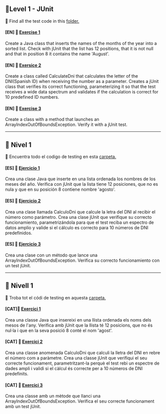 
🌟Level 1 - JUnit
-

:file_folder: Find all the test code in this [folder.](https://github.com/ariamdev/IT-ACADEMY-SPRINT-1/tree/main/SPRINT1/Tasca%20S1%2004%20Testing/Test)

#### [EN] 📍 [Exercise 1](https://github.com/ariamdev/IT-ACADEMY-SPRINT-1/tree/main/SPRINT1/Tasca%20S1%2004%20Testing/Nivell%201/n1exercici1)

Create a Java class that inserts the names of the months of the year into a sorted list.
Check with jUnit that the list has 12 positions, that it is not null and that in position 8 it contains the name 'August'.

#### [EN] 📍 [Exersice 2](https://github.com/ariamdev/IT-ACADEMY-SPRINT-1/tree/main/SPRINT1/Tasca%20S1%2004%20Testing/Nivell%201/n1exercici2)

Create a class called CalculateDni that calculates the letter of the DNI(Spanish ID) when receiving the number as a parameter.
Creates a jUnit class that verifies its correct functioning, parameterizing it so that the test receives a 
wide data spectrum and validates if the calculation is correct for 10 predefined ID numbers.

#### [EN] 📍 [Exercise 3](https://github.com/ariamdev/IT-ACADEMY-SPRINT-1/tree/main/SPRINT1/Tasca%20S1%2004%20Testing/Nivell%201/n1exercici3)

Create a class with a method that launches an ArrayIndexOutOfBoundsException.
Verify it with a jUnit test.

---

:star2: Nivel 1
-

:file_folder: Encuentra todo el codigo de testing en esta [carpeta.](https://github.com/ariamdev/IT-ACADEMY-SPRINT-1/tree/main/SPRINT1/Tasca%20S1%2004%20Testing/Test)


#### [ES] 📍 [Ejercicio 1](https://github.com/ariamdev/IT-ACADEMY-SPRINT-1/tree/main/SPRINT1/Tasca%20S1%2004%20Testing/Nivell%201/n1exercici1)

Crea una clase Java que inserte en una lista ordenada los nombres de los meses del año.
Verifica con jUnit que la lista tiene 12 posiciones, que no es nula y que en su posición 8 contiene nombre 'agosto'.

#### [ES] 📍 [Ejercicio 2](https://github.com/ariamdev/IT-ACADEMY-SPRINT-1/tree/main/SPRINT1/Tasca%20S1%2004%20Testing/Nivell%201/n1exercici2)

Crea una clase llamada CalculoDni que calcule la letra del DNI al recibir el número como parámetro.
Crea una clase jUnit que verifique su correcto funcionamiento, 
parametrizándola para que el test reciba un espectro de datos amplio y valide si el cálculo es correcto para 10 números de DNI predefinidos.

#### [ES] 📍 [Ejercicio 3](https://github.com/ariamdev/IT-ACADEMY-SPRINT-1/tree/main/SPRINT1/Tasca%20S1%2004%20Testing/Nivell%201/n1exercici3)

Crea una clase con un método que lance una ArrayIndexOutOfBoundsException.
Verifica su correcto funcionamiento con un test jUnit.

---

:star2: Nivell 1
-

:file_folder: Troba tot el códi de testing en aquesta [carpeta.](https://github.com/ariamdev/IT-ACADEMY-SPRINT-1/tree/main/SPRINT1/Tasca%20S1%2004%20Testing/Test)


####  [CAT]📍 [Exercici 1](https://github.com/ariamdev/IT-ACADEMY-SPRINT-1/tree/main/SPRINT1/Tasca%20S1%2004%20Testing/Nivell%201/n1exercici1)


Crea una classe Java que insereixi en una llista ordenada els noms dels mesos de l'any.
Verifica amb jUnit que la llista té 12 posicions, que no és nul·la i que en la seva posició 8 conté el nom 'agost'.


#### [CAT] 📍 [Exercici 2](https://github.com/ariamdev/IT-ACADEMY-SPRINT-1/tree/main/SPRINT1/Tasca%20S1%2004%20Testing/Nivell%201/n1exercici2)

Crea una classe anomenada CalculoDni que calculi la lletra del DNI en rebre el número com a paràmetre.
Crea una classe jUnit que verifiqui el seu correcte funcionament, parametritzant-la perquè el test rebi un espectre de dades ampli i
validi si el càlcul és correcte per a 10 números de DNI predefinits.

#### [CAT] 📍 [Exercici 3](https://github.com/ariamdev/IT-ACADEMY-SPRINT-1/tree/main/SPRINT1/Tasca%20S1%2004%20Testing/Nivell%201/n1exercici3)

Crea una classe amb un mètode que llanci una ArrayIndexOutOfBoundsException.
Verifica el seu correcte funcionament amb un test jUnit.
